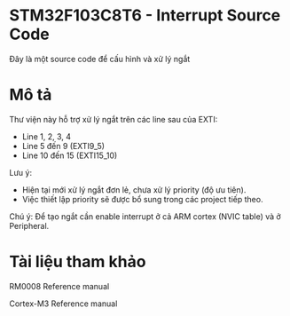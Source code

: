 # STM32F103C8T6 - Interrupt Source Code
Đây là một source code để cấu hình và xử lý ngắt

# Mô tả
Thư viện này hỗ trợ xử lý ngắt trên các line sau của EXTI:
- Line 1, 2, 3, 4
- Line 5 đến 9 (EXTI9_5)
- Line 10 đến 15 (EXTI15_10)
  
Lưu ý:
- Hiện tại mới xử lý ngắt đơn lẻ, chưa xử lý priority (độ ưu tiên).
- Việc thiết lập priority sẽ được bổ sung trong các project tiếp theo.

Chú ý: Để tạo ngắt cần enable interrupt ở cả ARM cortex (NVIC table) và ở Peripheral.
  
# Tài liệu tham khảo
RM0008 Reference manual

Cortex-M3 Reference manual


